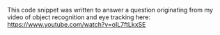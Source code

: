 This code snippet was written to answer a question originating from my video of object recognition and eye tracking here: https://www.youtube.com/watch?v=oIL7ftLkxSE
